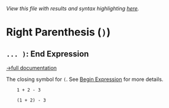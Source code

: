*View this file with results and syntax highlighting [here](https://saltytine.github.io/BQN/help/endexpression.html).*

# Right Parenthesis (`)`)

## `... )`: End Expression
[→full documentation](../doc/expression.md#parentheses)

The closing symbol for `(`. See [Begin Expression](beginexpression.md) for more details.


        1 + 2 - 3

        (1 + 2) - 3
